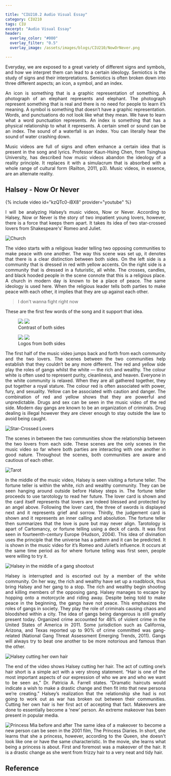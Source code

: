 ```yaml
---

title: "CIU210.2 Audio Visual Essay"
category: CIU210
tags: CIU
excerpt: "Audio Visual Essay"
header:
  overlay_color: "#000"
  overlay_filter: "0.5"
  overlay_image: /assets/images/blogs/CIU210/NowOrNever.png

---
```

<style>
body {
text-align: justify}
</style>

Everyday, we are exposed to a great variety of different signs and symbols, and how we interpret them can lead to a certain ideology. Semiotics is the study of signs and their interpretations. Semiotics is often broken down into three different aspects; an icon, a symbol, and an index. 

An icon is something that is a graphic representation of something. A photograph of an elephant represents and elephant. The photograph represent something that is real and there is no need for people to learn it’s meaning. A symbol is something that doesn’t have a graphic representation. Words, and punctuations do not look like what they mean. We have to learn what a word punctuation represents. An index is something that has a physical relationship to what it represents. A certain smell or sound can be an index. The sound of a waterfall is an index. You can literally hear the sound of water crashing down. 



Music videos are full of signs and often enhance a certain idea that is present in the song and lyrics. Professor Kaun-Hsing Chen, from Tsinghua University, has described how music videos abandon the ideology of a reality principle. It replaces it with a simulacrum that is absorbed with a whole range of cultural form (Railton, 2011, p3).  Music videos, in essence, are an alternate reality.




## Halsey - Now Or Never  
{% include video id="kzQTc0-iBX8" provider="youtube" %}

I will be analyzing Halsey’s music videos, Now or Never. According to Halsey, Now or Never is the story of two impatient young lovers, however, there is a force that keeps them apart. It takes its idea of two star-crossed lovers from Shakespeare's’ Romeo and Juliet.

![Church](/assets/images/blogs/CIU210/Peace.png)


The video starts with a religious leader telling two opposing communities to make peace with one another. The way this scene was set up, it denotes that there is a clear distinction between both sides. On the left side is a community that is dressed in red with yellow accents. On the right side is a community that is dressed in a futuristic, all white. The crosses, candles, and black hooded people in the scene connote that this is a religious place. A church in modern day is known to be a place of peace. The same ideology is used here. When the religious leader tells both parties to make peace with each other, it implies that they are up against each other. 
> I don't wanna fight right now

These are the first few words of the song and it support that idea.

<figure class="half">
    <a href="/assets/images/blogs/CIU210/Red.png"><img src="/assets/images/blogs/CIU210/Red.png"></a>
    <a href="/assets/images/blogs/CIU210/White.png"><img src="/assets/images/blogs/CIU210/White.png"></a>
    <figcaption>Contrast of both sides</figcaption>
</figure>

<figure class="half">
    <a href="/assets/images/blogs/CIU210/Gang.png"><img src="/assets/images/blogs/CIU210/Gang.png"></a>
    <a href="/assets/images/blogs/CIU210/Royal.png"><img src="/assets/images/blogs/CIU210/Royal.png"></a>
    <figcaption>Logos from both sides</figcaption>
</figure>

The first half of the music video jumps back and forth from each community and the two lovers. The scenes between the two communities help establish that they couldn’t be any more different. The red and yellow side play the roles of gangs whilst the white — the rich and wealthy. The colour white is often used to represent purity, cleanliness, and heaven. Everyone in the white community is relaxed. When they are all gathered together, they put together a royal stature. The colour red is often associated with power, fury, and sexuality. Yellow can be associated with caution and danger. The combination of red and yellow shows that they are powerful and unpredictable. Drugs and sex can be seen in the music video of the red side. Modern day gangs are known to be an organization of criminals. Drug dealing is illegal however they are clever enough to stay outside the law to avoid being caught. 


![Star-Crossed Lovers](/assets/images/blogs/CIU210/Lovers.png)

The scenes in between the two communities show the relationship between the two lovers from each side. These scenes are the only scenes in the music video so far where both parties are interacting with one another in good nature. Throughout the scenes, both communities are aware and cautious of each other. 



![Tarot](/assets/images/blogs/CIU210/Tarot.png)


In the middle of the music video, Halsey is seen visiting a fortune teller. The fortune teller is within the white, rich and wealthy community. They can be seen hanging around outside before Halsey steps in. The fortune teller proceeds to use tarotology to read her future. The lover card is shown and the card itself represents that lovers are indeed blessed and protected by an angel above. Following the lover card, the three of swords is displayed next and it represents grief and sorrow. Thirdly, the judgement card is shown and it represents an inner calling and absolution. The fortune teller then summarizes that the love is pure but may never align. Tarotology is apart of Cartomancy, or fortune telling using a deck of cards. It was first seen in fourteenth-century Europe (Hudson, 2004). This idea of divination uses the principle that the universe has a pattern and it can be predicted. It is shown in the music video for it’s Romeo and Juliet’s influence. It occurs at the same time period as for where fortune telling was first seen, people were willing to try it. 


![Halsey in the middle of a gang shootout](/assets/images/blogs/CIU210/Distress.png)

Halsey is interrupted and is escorted out by a member of the white community. On her way, the rich and wealthy have set up a roadblock, thus bring Halsey and her gang to a stop. The rich and wealthy begin shooting and killing members of the opposing gang. Halsey manages to escape by hopping onto a motorcycle and riding away. Despite being told to make peace in the beginning, the gangs have not peace. This emphasizes the roles of gangs in society. They play the role of criminals causing chaos and bloodshed within a city. The idea of gangs being dangerous is still greatly present today. Organized crime accounted for 48% of violent crime in the United States of America in 2011. Some jurisdiction such as California, Arizona, and Texas reported up to 90% of crime committed was gang-related (National Gang Threat Assessment Emerging Trends, 2011). Gangs will always try to beat one another to be more notorious and famous than the other. 


![Halsey cutting her own hair](/assets/images/blogs/CIU210/Haircut.png)

The end of the video shows Halsey cutting her hair. The act of cutting one’s hair short is a simple act with a very strong statement. “Hair is one of the most important aspects of our expression of who we are and who we want to be seen as,” Dr. Patricia A. Farrell states. “Dramatic haircuts would indicate a wish to make a drastic change and then fit into that new persona we’re creating.” Halsey’s realization that the relationship she had is not going to work out as war has broken out between their communities. Cutting her own hair is her first act of accepting that fact. Makeovers are done to essentially become a ‘new’ person. An extreme makeover has been present in popular media.

![Princess Mia before and after](/assets/images/blogs/CIU210/PDM.jpg)
The same idea of a makeover to become a new person can be seen in the 2001 film, The Princess Diaries. In short, she learns that she a princess, however, according to the Queen, she doesn't look like one or have the same characteristic. In the movie, she learns what being a princess is about. First and foremost was a makeover of the hair. It is a drastic change as she went from frizzy hair to a very neat and tidy hair.  



## Reference
 
